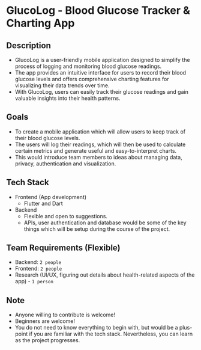 # GlucoLog - Blood Glucose Tracker & Charting App

## Description
- GlucoLog is a user-friendly mobile application designed to simplify the process of logging and monitoring blood glucose readings.
- The app provides an intuitive interface for users to record their blood glucose levels and offers comprehensive charting features for visualizing their data trends over time.
- With GlucoLog, users can easily track their glucose readings and gain valuable insights into their health patterns.

## Goals
- To create a mobile application which will allow users to keep track of their blood glucose levels.
- The users will log their readings, which will then be used to calculate certain metrics and generate useful and easy-to-interpret charts.
- This would introduce team members to ideas about managing data, privacy, authentication and visualization.

## Tech Stack
- Frontend (App development)
    * Flutter and Dart
- Backend
    * Flexible and open to suggestions.
    * APIs, user authentication and database would be some of the key things which will be setup during the course of the project.

## Team Requirements (Flexible)
- Backend: `2 people`
- Frontend: `2 people`
- Research (UI/UX, figuring out details about health-related aspects of the app) - `1 person`

## Note
- Anyone willing to contribute is welcome!
- Beginners are welcome!
- You do not need to know everything to begin with, but would be a plus-point if you are familiar with the tech stack. Nevertheless, you can learn as the project progresses.

